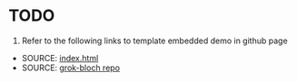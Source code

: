 # TODO

1. Refer to the following links to template embedded demo in github page
 -   SOURCE: [index.html](https://github.com/JavaFXpert/grok-bloch/blob/master/index.html)
 -   SOURCE: [grok-bloch repo](https://github.com/JavaFXpert/grok-bloch)